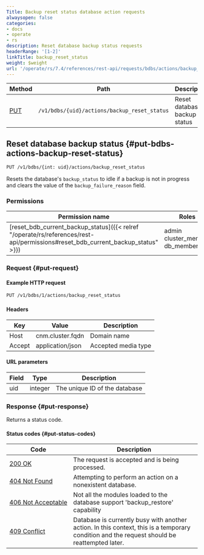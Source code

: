 ```yaml
---
Title: Backup reset status database action requests
alwaysopen: false
categories:
- docs
- operate
- rs
description: Reset database backup status requests
headerRange: '[1-2]'
linkTitle: backup_reset_status
weight: $weight
url: '/operate/rs/7.4/references/rest-api/requests/bdbs/actions/backup_reset_status/'
---
```


| Method | Path | Description |
|--------|------|-------------|
| [PUT](#put-bdbs-actions-backup-reset-status) | `/v1/bdbs/{uid}/actions/backup_reset_status` | Reset database backup status |

## Reset database backup status {#put-bdbs-actions-backup-reset-status}

```sh
PUT /v1/bdbs/{int: uid}/actions/backup_reset_status
```

Resets the database's `backup_status` to idle if a backup is not in progress and clears the value of the `backup_failure_reason` field.

### Permissions

| Permission name | Roles |
|-----------------|-------|
| [reset_bdb_current_backup_status]({{< relref "/operate/rs/references/rest-api/permissions#reset_bdb_current_backup_status" >}}) | admin<br />cluster_member<br />db_member |

### Request {#put-request}

#### Example HTTP request

```sh
PUT /v1/bdbs/1/actions/backup_reset_status
```

#### Headers

| Key | Value | Description |
|-----|-------|-------------|
| Host | cnm.cluster.fqdn | Domain name |
| Accept | application/json | Accepted media type |


#### URL parameters

| Field | Type | Description |
|-------|------|-------------|
| uid | integer | The unique ID of the database |

### Response {#put-response}

Returns a status code.

#### Status codes {#put-status-codes}

| Code | Description |
|------|-------------|
| [200 OK](http://www.w3.org/Protocols/rfc2616/rfc2616-sec10.html#sec10.2.1) | The request is accepted and is being processed. |
| [404 Not Found](http://www.w3.org/Protocols/rfc2616/rfc2616-sec10.html#sec10.4.5) | Attempting to perform an action on a nonexistent database. |
| [406&nbsp;Not&nbsp;Acceptable](http://www.w3.org/Protocols/rfc2616/rfc2616-sec10.html#sec10.4.7) | Not all the modules loaded to the database support 'backup_restore' capability |
| [409 Conflict](http://www.w3.org/Protocols/rfc2616/rfc2616-sec10.html#sec10.4.10) | Database is currently busy with another action. In this context, this is a temporary condition and the request should be reattempted later. |

